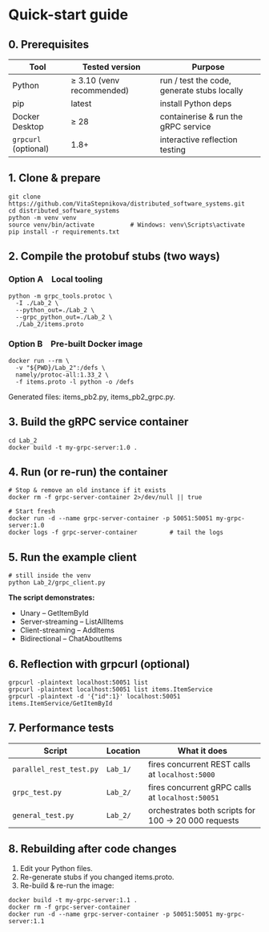 # Quick-start guide
## 0. Prerequisites
| Tool                 | Tested version            | Purpose                                     |
| -------------------- | ------------------------- | ------------------------------------------- |
| Python               | ≥ 3.10 (venv recommended) | run / test the code, generate stubs locally |
| pip                  | latest                    | install Python deps                         |
| Docker Desktop       | ≥ 28                      | containerise & run the gRPC service         |
| `grpcurl` (optional) | 1.8+                      | interactive reflection testing              |

## 1. Clone & prepare
```
git clone https://github.com/VitaStepnikova/distributed_software_systems.git
cd distributed_software_systems
python -m venv venv
source venv/bin/activate          # Windows: venv\Scripts\activate
pip install -r requirements.txt
```
## 2. Compile the protobuf stubs (two ways)
### Option A Local tooling
```
python -m grpc_tools.protoc \
  -I ./Lab_2 \
  --python_out=./Lab_2 \
  --grpc_python_out=./Lab_2 \
  ./Lab_2/items.proto
```
### Option B Pre-built Docker image
```
docker run --rm \
  -v "${PWD}/Lab_2":/defs \
  namely/protoc-all:1.33_2 \
  -f items.proto -l python -o /defs
```
Generated files: items_pb2.py, items_pb2_grpc.py.

## 3. Build the gRPC service container
```
cd Lab_2
docker build -t my-grpc-server:1.0 .
```
## 4. Run (or re-run) the container
```
# Stop & remove an old instance if it exists
docker rm -f grpc-server-container 2>/dev/null || true

# Start fresh
docker run -d --name grpc-server-container -p 50051:50051 my-grpc-server:1.0
docker logs -f grpc-server-container         # tail the logs
```
## 5. Run the example client
```
# still inside the venv
python Lab_2/grpc_client.py
```
**The script demonstrates:**
- Unary – GetItemById
- Server-streaming – ListAllItems
- Client-streaming – AddItems
- Bidirectional – ChatAboutItems

## 6. Reflection with grpcurl (optional)
```
grpcurl -plaintext localhost:50051 list
grpcurl -plaintext localhost:50051 list items.ItemService
grpcurl -plaintext -d '{"id":1}' localhost:50051 items.ItemService/GetItemById
```
## 7. Performance tests
| Script                  | Location | What it does                                        |
| ----------------------- | -------- | ----------------------------------------------------|
| `parallel_rest_test.py` | `Lab_1/` | fires concurrent REST calls at `localhost:5000`     |
| `grpc_test.py`          | `Lab_2/` | fires concurrent gRPC calls at `localhost:50051`    |
| `general_test.py`       | `Lab_2/` | orchestrates both scripts for 100 → 20 000 requests |

## 8. Rebuilding after code changes
1. Edit your Python files.
2. Re-generate stubs if you changed items.proto.
3. Re-build & re-run the image:
```
docker build -t my-grpc-server:1.1 .
docker rm -f grpc-server-container
docker run -d --name grpc-server-container -p 50051:50051 my-grpc-server:1.1
```
